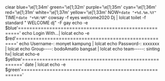 clear
blue='\e[1;34m'
green='\e[1;32m'
purple='\e[1;35m'
cyan='\e[1;36m'
red='\e[1;31m'
white='\e[1;37m'
yellow='\e[1;33m'
NOW=`date "+%d.%m.%Y"`
TIME=`date "+%H:%M"`
cowsay -f eyes welcome2020 Dj  | lolcat
toilet -f standard " WELCOME dj" -F gay
echo -e $blue'======================================================'
echo Login With...| lolcat
echo -e $red'======================================================'
echo Username-: monyet kampung | lolcat
echo Password-: xxxxxxx | lolcat
echo Group----: bodoAmatlo bangsat | lolcat
echo team-----: sinting hx| lolcat
echo-e $yellow'======================================================'
date | lolcat
echo -e $green'======================================================'
